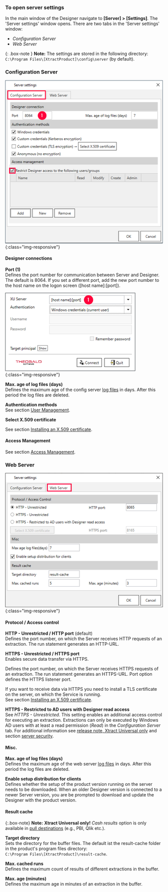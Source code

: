 
### To open server settings
In the main window of the Designer navigate to **[Server] > [Settings]**. The 'Server settings' window opens. There are two tabs in the 'Server settings' window:
- *Configuration Server*
- *Web Server*


{: .box-note }
**Note:** The settings are stored in the following directory: `C:\Program Files\[XtractProduct]\config\server` (by default).


### Configuration Server

![XU3_ServerSettings_config_tab](/img/content/XU3_ServerSettings_config_tab.png){:class="img-responsive"}


#### Designer connections

**Port (1)** <br>
Defines the port number for communication between Server and Designer. The default is 8064. If you set a different port, add the new port number to the host name on the logon screen ([host name]:[port]).

![XU-Designer-Logon](/img/content/xu/xu-designer-logon.png){:class="img-responsive"}

**Max. age of log files (days)** <br>
Defines the maximum age of the config server [log files](../logging/server-logging) in days. After this period the log files are deleted.

**Authentication methods** <br>
See section [User Management](../security/user-management).

**Select X.509 certificate** <br>

See section [Installing an X.509 certificate](../security/install-x.509-Certificate).


#### Access Management
See section [Access Management](../security/access-management).


### Web Server
![XU3_ServerSettings_web_tab](/img/content/XU3_ServerSettings_web_tab.png){:class="img-responsive"} 


#### Protocol / Access control

**HTTP - Unrestricted / HTTP port** (default) <br>
Defines the port number, on which the Server receives HTTP requests of an extraction. The run statement generates an HTTP-URL. 

**HTTPS - Unrestricted / HTTPS port** <br>
Enables secure data transfer via HTTPS.

Defines the port number, on which the Server receives HTTPS requests of an extraction. The run statement generates an HTTPS-URL. Port option defines the HTTPS listener port.

If you want to receive data via HTTPS you need to install a TLS certificate on the server, on which the Service is running. <br>
See section [Installing an X.509 certificate](../security/install-x.509-Certificate). 

**HTTPS - Restricted to AD users with Designer read access** <br>
See *HTTPS - Unrestricted*. This setting enables an additional access control for executing an extraction. Extractions can only be executed by Windows AD users with at least a read permission (*Read*) in the *Configuration Server* tab. For additional information see [release note, Xtract Universal only](https://kb.theobald-software.com/release-notes/XtractUniversal-3.11.0.html) and section [server security](../security/server-security).  


#### Misc.

**Max. age of log files (days)** <br>
Defines the maximum age of the web server [log files](../logging/server-logging) in days. After this period the log files are deleted.

**Enable setup distribution for clients** <br>
Defines whether the setup of the product version running on the server needs to be downloaded. When an older Designer version is connected to a newer Server version, you are be prompted to download and update the Designer with the product version. 


#### Result cache

{:.box-note}
**Note:** **Xtract Universal only!** *Cash results* option is only available in [pull destinations](../destinations#pull-and-push-destinations) (e.g., PBI, Qlik etc.).

**Target directory** <br>
Sets the directory for the buffer files. The default ist the result-cache folder in the product's program files directory: <br>
`C:\Program Files\[XtractProduct]\result-cache`.

**Max. cached runs** <br>
Defines the maximum count of results of different extractions in the buffer.

**Max. age (minutes)** <br>
Defines the maximum age in minutes of an extraction in the buffer.

